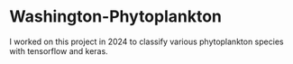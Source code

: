 # Washington-Phytoplankton
I worked on this project in 2024 to classify various phytoplankton species with tensorflow and keras. 
